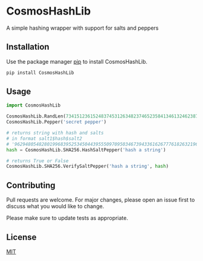 
# CosmosHashLib

A simple hashing wrapper with support for salts and peppers

## Installation

Use the package manager [pip](https://pip.pypa.io/en/stable/) to install CosmosHashLib.

```bash
pip install CosmosHashLib
```

## Usage

```python
import CosmosHashLib

CosmosHashLib.RandLen(73415123615248374531263482374652358413461324623874189024189236192837189237273452631741)
CosmosHashLib.Pepper('secret pepper')

# returns string with hash and salts
# in format salt1$hash$salt2
# '9629480548280199683952534504439555097095034673943361626777618263219601140700721613182$df85bca92a6b4b87abda9e621aa5e662113b4fcbb0c022963e43c3b43a230956$4797f1dbb71ac12b5d8985421ed5b743879e1aba11a2beeab9c39b47c96d94fe'
hash = CosmosHashLib.SHA256.HashSaltPepper('hash a string')

# returns True or False
CosmosHashLib.SHA256.VerifySaltPepper('hash a string', hash)
```

## Contributing
Pull requests are welcome. For major changes, please open an issue first to discuss what you would like to change.

Please make sure to update tests as appropriate.

## License
[MIT](https://choosealicense.com/licenses/mit/)
